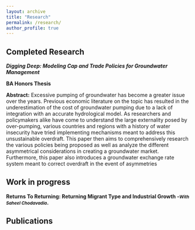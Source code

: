 ```yaml
---
layout: archive
title: "Research"
permalink: /research/
author_profile: true
---
```


## Completed Research

***Digging Deep: Modeling Cap and Trade Policies for Groundwater Management***

**BA Honors Thesis**

 **Abstract:** Excessive pumping of groundwater has become a greater issue over the years.
 Previous economic literature on the topic has resulted in the underestimation of the cost
 of groundwater pumping due to a lack of integration with an accurate hydrological model.
 As researchers and policymakers alike have come to understand the large externality
 posed by over-pumping, various countries and regions with a history of water insecurity
 have tried implementing mechanisms meant to address this unsustainable overdraft.
 This paper then aims to comprehensively research the various policies being proposed
 as well as analyze the different asymmetrical considerations in creating a groundwater
 market. Furthermore, this paper also introduces a groundwater exchange rate system
 meant to correct overdraft in the event of asymmetries

## Work in progress

**Returns To Returning: Returning Migrant Type and Industrial Growth -<small>*With Saheel Chodavadia*</small>.**

## Publications